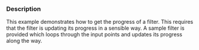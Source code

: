 ### Description
This example demonstrates how to get the progress of a filter. This requires that the filter is updating its progress in a sensible way. A sample filter is provided which loops through the input points and updates its progress along the way.
